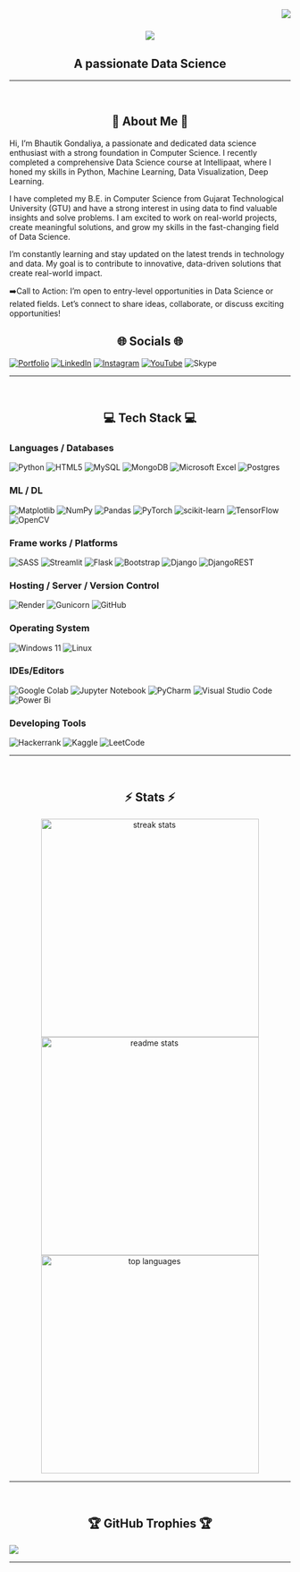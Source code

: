 
<img align="right" src="https://visitor-badge.laobi.icu/badge?page_id=MrGenius18.MrGenius18" />

<h1 align="center">
    <img src="https://readme-typing-svg.herokuapp.com/?font=Righteous&size=35&center=true&vCenter=true&width=500&height=70&duration=4000&lines=Hi+There!+👋;+I'm+Mr.+Bhautik+Gondaliya!;" />
</h1>
<h2 align="center">A passionate Data Science</h2>

<hr/>
<br>


<h2 align="center">💫 About Me 💫</h2>

Hi, I’m Bhautik Gondaliya, a passionate and dedicated data science enthusiast with a strong foundation in Computer Science. I recently completed a comprehensive Data Science course at Intellipaat, where I honed my skills in Python, Machine Learning, Data Visualization, Deep Learning.

I have completed my B.E. in Computer Science from Gujarat Technological University (GTU) and have a strong interest in using data to find valuable insights and solve problems. I am excited to work on real-world projects, create meaningful solutions, and grow my skills in the fast-changing field of Data Science.

I’m constantly learning and stay updated on the latest trends in technology and data. My goal is to contribute to innovative, data-driven solutions that create real-world impact.

➡️Call to Action:
I’m open to entry-level opportunities in Data Science or related fields. Let’s connect to share ideas, collaborate, or discuss exciting opportunities!
<br>
<h2 align="center">🌐 Socials 🌐</h2>

[![Portfolio](https://img.shields.io/badge/Portfolio-%23000000.svg?style=for-the-badge&logo=firefox&logoColor=#FF7139)](https://mrgenius18.github.io/My_Portfolio/) [![LinkedIn](https://img.shields.io/badge/linkedin-%230077B5.svg?style=for-the-badge&logo=linkedin&logoColor=white)](https://linkedin.com/in/bhautik-gondaliya-9b497026a/) [![Instagram](https://img.shields.io/badge/Instagram-%23E4405F.svg?style=for-the-badge&logo=Instagram&logoColor=white)](https://instagram.com/mr._genius_18/) [![YouTube](https://img.shields.io/badge/YouTube-%23FF0000.svg?style=for-the-badge&logo=YouTube&logoColor=white)](https://www.youtube.com/channel/UCtoL7bkXZ30tPQUpQjI3wIA) ![Skype](https://img.shields.io/badge/Skype-%2300AFF0.svg?style=for-the-badge&logo=Skype&logoColor=white)

<hr/>
<br>

<h2 align="center">💻 Tech Stack 💻</h2>

### Languages / Databases
![Python](https://img.shields.io/badge/python-3670A0?style=for-the-badge&logo=python&logoColor=ffdd54) ![HTML5](https://img.shields.io/badge/html5-%23E34F26.svg?style=for-the-badge&logo=html5&logoColor=white) ![MySQL](https://img.shields.io/badge/mysql-4479A1.svg?style=for-the-badge&logo=mysql&logoColor=white) ![MongoDB](https://img.shields.io/badge/MongoDB-%234ea94b.svg?style=for-the-badge&logo=mongodb&logoColor=white) ![Microsoft Excel](https://img.shields.io/badge/Microsoft_Excel-217346?style=for-the-badge&logo=microsoft-excel&logoColor=white) ![Postgres](https://img.shields.io/badge/postgres-%23316192.svg?style=for-the-badge&logo=postgresql&logoColor=white)

### ML / DL
![Matplotlib](https://img.shields.io/badge/Matplotlib-%23ffffff.svg?style=for-the-badge&logo=Matplotlib&logoColor=black) ![NumPy](https://img.shields.io/badge/numpy-%23013243.svg?style=for-the-badge&logo=numpy&logoColor=white) ![Pandas](https://img.shields.io/badge/pandas-%23150458.svg?style=for-the-badge&logo=pandas&logoColor=white) ![PyTorch](https://img.shields.io/badge/PyTorch-%23EE4C2C.svg?style=for-the-badge&logo=PyTorch&logoColor=white) ![scikit-learn](https://img.shields.io/badge/scikit--learn-%23F7931E.svg?style=for-the-badge&logo=scikit-learn&logoColor=white) ![TensorFlow](https://img.shields.io/badge/TensorFlow-%23FF6F00.svg?style=for-the-badge&logo=TensorFlow&logoColor=white)	![OpenCV](https://img.shields.io/badge/opencv-%23white.svg?style=for-the-badge&logo=opencv&logoColor=white)

### Frame works / Platforms
![SASS](https://img.shields.io/badge/SASS-hotpink.svg?style=for-the-badge&logo=SASS&logoColor=white) ![Streamlit](https://img.shields.io/badge/Streamlit-%23FE4B4B.svg?style=for-the-badge&logo=streamlit&logoColor=white) ![Flask](https://img.shields.io/badge/flask-%23000.svg?style=for-the-badge&logo=flask&logoColor=white) ![Bootstrap](https://img.shields.io/badge/bootstrap-%238511FA.svg?style=for-the-badge&logo=bootstrap&logoColor=white) ![Django](https://img.shields.io/badge/django-%23092E20.svg?style=for-the-badge&logo=django&logoColor=white) ![DjangoREST](https://img.shields.io/badge/DJANGO-REST-ff1709?style=for-the-badge&logo=django&logoColor=white&color=ff1709&labelColor=gray) 

### Hosting / Server / Version Control
![Render](https://img.shields.io/badge/Render-%46E3B7.svg?style=for-the-badge&logo=render&logoColor=white) ![Gunicorn](https://img.shields.io/badge/gunicorn-%298729.svg?style=for-the-badge&logo=gunicorn&logoColor=white) ![GitHub](https://img.shields.io/badge/github-%23121011.svg?style=for-the-badge&logo=github&logoColor=white)

### Operating System
![Windows 11](https://img.shields.io/badge/Windows%2011-%230079d5.svg?style=for-the-badge&logo=Windows%2011&logoColor=white) ![Linux](https://img.shields.io/badge/Linux-FCC624?style=for-the-badge&logo=linux&logoColor=black)

### IDEs/Editors
![Google Colab](https://img.shields.io/badge/Google%20Colab-%23F9A825.svg?style=for-the-badge&logo=googlecolab&logoColor=white) ![Jupyter Notebook](https://img.shields.io/badge/jupyter-%23FA0F00.svg?style=for-the-badge&logo=jupyter&logoColor=white) ![PyCharm](https://img.shields.io/badge/pycharm-143?style=for-the-badge&logo=pycharm&logoColor=black&color=black&labelColor=green) ![Visual Studio Code](https://img.shields.io/badge/Visual%20Studio%20Code-0078d7.svg?style=for-the-badge&logo=visual-studio-code&logoColor=white) ![Power Bi](https://img.shields.io/badge/power_bi-F2C811?style=for-the-badge&logo=powerbi&logoColor=black)

### Developing Tools
![Hackerrank](https://img.shields.io/badge/-Hackerrank-2EC866?style=for-the-badge&logo=HackerRank&logoColor=white) ![Kaggle](https://img.shields.io/badge/Kaggle-035a7d?style=for-the-badge&logo=kaggle&logoColor=white) ![LeetCode](https://img.shields.io/badge/LeetCode-000000?style=for-the-badge&logo=LeetCode&logoColor=#d16c06)

<hr/>
<br>

<h2 align="center">⚡ Stats ⚡</h2>
<div align="center">
  <img width=390 src="https://github-readme-streak-stats-salesp07.vercel.app/?user=MrGenius18&count_private=true&theme=react&border_radius=10" alt="streak stats"/>
  <img width=390 src="https://github-readme-stats-salesp07.vercel.app/api?username=MrGenius18&count_private=true&show_icons=true&theme=react&rank_icon=github&border_radius=10" alt="readme stats" />
  <br/>
  <img width=390 src="https://github-readme-stats-salesp07.vercel.app/api/top-langs/?username=MrGenius18&theme=react&hide_border=false&include_all_commits=false&count_private=false&layout=compact&border_radius=10" alt="top languages" />
</div>

<hr/>
<br>

<h2 align="center">🏆 GitHub Trophies 🏆</h2>

![](https://github-profile-trophy.vercel.app/?username=MrGenius18&theme=radical&no-frame=false&no-bg=false&margin-w=4)

---
